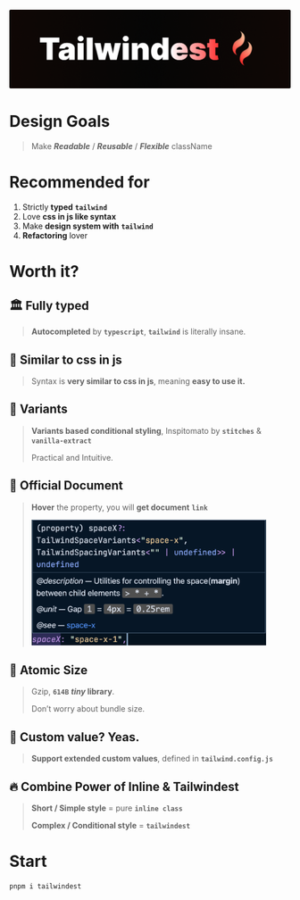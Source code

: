 <br />

<div align="center">

<img src="./assets/tailwindest.banner.png" width="525" alt="tailwindest banner" />

</div>

# Design Goals

> Make
> **_Readable_** / **_Reusable_** / **_Flexible_**
> className

# Recommended for

1. Strictly **typed** **`tailwind`**
2. Love **css in js like syntax**
3. Make **design system with** **`tailwind`**
4. **Refactoring** lover

# Worth it?

## 🏛️ Fully typed

> **Autocompleted** by **`typescript`**, **`tailwind`** is literally insane.

## 💅 Similar to css in js

> Syntax is **very similar to css in js**, meaning **easy to use it.**

## 🔮 Variants

> **Variants based conditional styling**, Inspitomato by **`stitches`** & **`vanilla-extract`**
>
> Practical and Intuitive.

## 🧬 Official Document

> **Hover** the property, you will **get document** **`link`**
>
> <img src="./assets/docs.png" width="420" />

## 🍦 Atomic Size

> Gzip, **`614B`** **_tiny_ library**.
>
> Don’t worry about bundle size.

## 🔌 Custom value? Yeas.

> **Support extended custom values**, defined in **`tailwind.config.js`**

## 🔥 Combine Power of Inline & Tailwindest

> **Short / Simple style**
> = pure **`inline class`**
>
> **Complex / Conditional style**
> = **`tailwindest`**

# Start

```bash
pnpm i tailwindest
```
